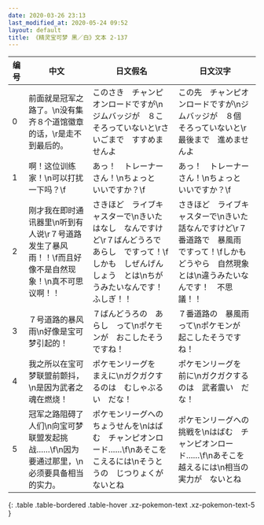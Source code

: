 ```yaml
---
date: 2020-03-26 23:13
last_modified_at: 2020-05-24 09:52
layout: default
title: 《精灵宝可梦 黑／白》文本 2-137
---
```

| 编号 | 中文 | 日文假名 | 日文汉字 |
| ---- | ---- | ---- | --- |
| 0 | 前面就是冠军之路了。\n没有集齐８个道馆徽章的话，\r是走不到最后的。 | このさき　チャンピオンロードですが\nジムバッジが　８こ　そろっていないと\rさいごまで　すすめませんよ | この先　チャンピオンロードですが\nジムバッジが　８個　そろっていないと\r最後まで　進めませんよ |
| 1 | 啊！这位训练家！\n可以打扰一下吗？\f | あっ！　トレーナーさん！\nちょっと　いいですか？\f | あっ！　トレーナーさん！\nちょっと　いいですか？\f |
| 2 | 刚才我在即时通讯器里\n听到有人说\r７号道路发生了暴风雨！！\f而且好像不是自然现象！\n真不可思议啊！！ | さきほど　ライブキャスターで\nきいた　はなし　なんですけど\r７ばんどうろで　あらし　ですって！\fしかも　しぜんげんしょう　とは\nちがうみたいなんです！　ふしぎ！！ | さきほど　ライブキャスターで\nきいた　話なんですけど\r７番道路で　暴風雨　ですって！\fしかも　どうやら　自然現象とは\n違うみたいなんです！　不思議！！ |
| 3 | ７号道路的暴风雨\n好像是宝可梦引起的！ | ７ばんどうろの　あらし　って\nポケモンが　おこしたそうですね！ | ７番道路の　暴風雨って\nポケモンが　起こしたそうですね！ |
| 4 | 我之所以在宝可梦联盟前颤抖，\n是因为武者之魂在燃烧！　 | ポケモンリーグを　まえに\nガクガクするのは　むしゃぶるい　だな！　 | ポケモンリーグを　前に\nガクガクするのは　武者震い　だな！　 |
| 5 | 冠军之路阻碍了人们\n向宝可梦联盟发起挑战……\f\n因为要通过那里，\n必须要具备相当的实力。 | ポケモンリーグへの　ちょうせんを\nはばむ　チャンピオンロード……\f\nあそこを　こえるには\nそうとうの　じつりょくが　ないとね | ポケモンリーグへの　挑戦を\nはばむ　チャンピオンロード……\f\nあそこを　越えるには\n相当の　実力が　ないとね |
{: .table .table-bordered .table-hover .xz-pokemon-text .xz-pokemon-text-5 }